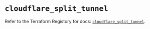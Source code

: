 # `cloudflare_split_tunnel`

Refer to the Terraform Registory for docs: [`cloudflare_split_tunnel`](https://registry.terraform.io/providers/cloudflare/cloudflare/4.7.0/docs/resources/split_tunnel).
